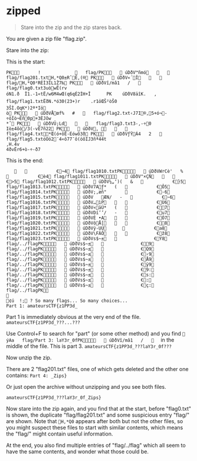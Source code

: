 # zipped
>Stare into the zip and the zip stares back.

You are given a zip file "flag.zip".

Stare into the zip:

This is the start:
```
PK       !                flag/PK    úDðV™ñmó         flag/flag201.txtH,*Q0±RˆÊ,(® PK    úDðV«´Î         flag/H,*Q0²RÈÌ3ÍL1Ž7‰ PK    úDðVî/mâ1   /      flag/flag0.txt3uòwË(rv
óN1.ð	Î1.-1«tË/w6M4wŒ(q6qÉ2ÍH+Î		 PK    úDðV8äîK.   ,      flag/flag1.txtËðN.*ó30(23+)r	.r1öŒŠ²òŠ0
3ŠÌ.OqK*)2ª*Iö
ò PK    úDðVÅœf%   #      flag/flag2.txt‹J7I®,5+ó¬-÷ôÍò¬Èñ0p+3ÈJõw
*ˆ PK    úDðVÜ;Ld         flag/flag3.txt3-,-÷0
Iò±4õò/3(-vË7ñ22 PK    úDðV‚          flag/flag4.txt*Œ(ó+ôË-Éówõ3ð PK    úDðVƒŸÁ4   2      flag/flag5.txtóOö2¨4«ô77¯ô(öõIJ3ñª44t
,H.4v
4ðvËr6+ò-÷-ð7
```

This is the end:
```
                 €¬4 flag/flag1010.txtPK    úDðVWrCè'   %              €è4 flag/flag1011.txtPK    úDðV"×ÇÑ                 €>5 flag/flag1012.txtPK    úDðV¼„‘)(   &              €}5 flag/flag1013.txtPK    úDðV7Aƒ*   (              €Ô5 flag/flag1014.txtPK    úDðV;,æñ"                  €-6 flag/flag1015.txtPK    úDðV	ÆN/   -              €~6 flag/flag1016.txtPK    úDðV…ìP                 €Ü6 flag/flag1017.txtPK    úDðV«äÙ*   (              €7 flag/flag1018.txtPK    úDðVDí’’/   -              €u7 flag/flag1019.txtPK    úDðVÈ •A                 €Ó7 flag/flag1020.txtPK    úDðVôÅ[                 €8 flag/flag1021.txtPK    úDðVÿ-UÚ                 €a8 flag/flag1022.txtPK    úDðV\FÂÔ                 €ž8 flag/flag1023.txtPK    úDðVs$~±                 €Ý8 flag/../flagPK    úDðVs$~±                 €9 flag/../flagPK    úDðVs$~±                 €Q9 flag/../flagPK    úDðVs$~±                 €‹9 flag/../flagPK    úDðVs$~±                 €Å9 flag/../flagPK    úDðVs$~±                 €ÿ9 flag/../flagPK    úDðVs$~±                 €9: flag/../flagPK    úDðVs$~±                 €s: flag/../flagPK    úDðVs$~±                 €­: flag/../flagPK    úDðVs$~±                 €ç: flag/../flagPK    

¢ú  !; ? So many flags... So many choices...
Part 1: amateursCTF{z1PP3d_
```

Part 1 is immediately obvious at the very end of the file.
`amateursCTF{z1PP3d_???...???`

Use Control+F to search for "part" (or some other method) and you find
` ýAa   flag/Part 3: laY3r_0fPK    úDðVî/mâ1   /     `
in the middle of the file. This is part 3.
`amateursCTF{z1PP3d_???laY3r_0f???`

Now unzip the zip.

There are 2 "flag201.txt" files, one of which gets deleted and the other one contains:
`Part 4: _Zips}`

Or just open the archive without unzipping and you see both files.

`amateursCTF{z1PP3d_???laY3r_0f_Zips}`

Now stare into the zip again, and you find that at the start, before "flag0.txt" is shown, the duplicate "flag/flag201.txt" and some suspicious entry "flag/" are shown. Note that `H,*Q0` appears after both but not the other files, so you might suspect these files to start with similar contents, which means the "flag/" might contain useful information.

At the end, you also find multiple entries of "flag/../flag" which all seem to have the same contents, and wonder what those could be.

<to be continued>

